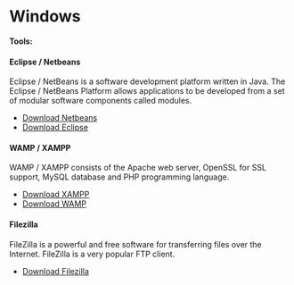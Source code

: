 # Windows

**Tools:**

#### Eclipse / Netbeans

Eclipse / NetBeans is a software development platform written in Java. The Eclipse / NetBeans Platform allows applications to be developed from a set of modular software components called modules.

* [Download Netbeans](https://netbeans.org/community/releases/80/install.html)
* [Download Eclipse](https://eclipse.org/downloads/)

#### WAMP / XAMPP

WAMP / XAMPP consists of the Apache web server, OpenSSL for SSL support, MySQL database and PHP programming language.


* [Download XAMPP](https://www.apachefriends.org/download.html)
* [Download WAMP](http://www.wampserver.com/en/)

#### Filezilla

FileZilla is a powerful and free software for transferring files over the Internet. FileZilla is a very popular FTP client.


* [Download Filezilla](https://filezilla-project.org/download.php?type=client)
